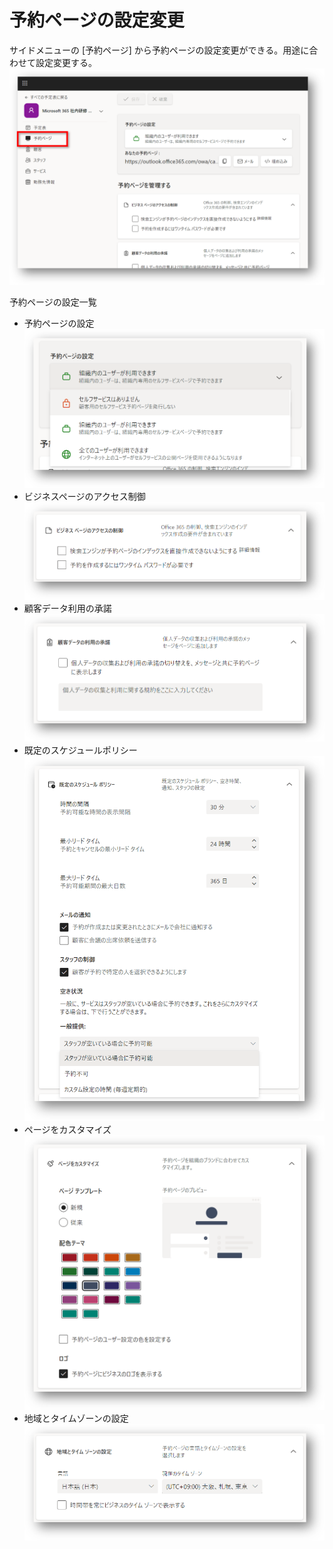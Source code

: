 # 予約ページの設定変更

サイドメニューの [予約ページ] から予約ページの設定変更ができる。用途に合わせて設定変更する。
![予約ページ](assets/50-予約ページの設定変更.png)

予約ページの設定一覧
- 予約ページの設定<br />![予約ページの設定](assets/50-予約ページの設定.png)
- ビジネスページのアクセス制御<br />![ビジネスページのアクセス制御](assets/50-ビジネスページのアクセス制御.png)
- 顧客データ利用の承諾<br />![顧客データ利用の承諾](assets/50-顧客データの利用の承諾.png)
- 既定のスケジュールポリシー<br />![既定のスケジュールポリシー](assets/50-既定のスケジュール.png)
- ページをカスタマイズ<br />![ページをカスタマイズ](assets/50-ページをカスタマイズ.png)
- 地域とタイムゾーンの設定<br />![地域とタイムゾーンの設定](assets/50-地域とタイムゾーン.png)